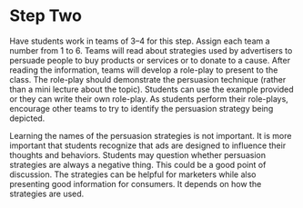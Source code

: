 # Step Two

Have students work in teams of 3–4 for this step. Assign each team a number from 1 to 6. Teams will read about strategies used by advertisers to persuade people to buy products or services or to donate to a cause. After reading the information, teams will develop a role-play to present to the class. The role-play should demonstrate the persuasion technique (rather than a mini lecture about the topic). Students can use the example provided or they can write their own role-play. As students perform their role-plays, encourage other teams to try to identify the persuasion strategy being depicted.

Learning the names of the persuasion strategies is not important. It is more important that students recognize that ads are designed to influence their thoughts and behaviors. Students may question whether persuasion strategies are always a negative thing. This could be a good point of discussion. The strategies can be helpful for marketers while also presenting good information for consumers. It depends on how the strategies are used. 
